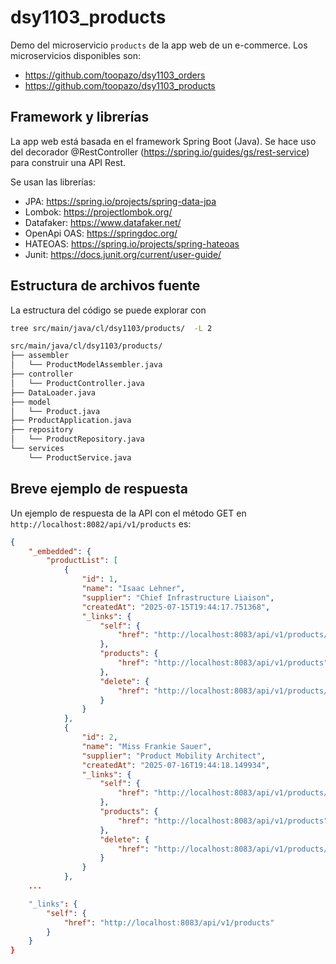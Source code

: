 # dsy1103_products
Demo del microservicio ```products``` de la app web de un e-commerce. Los microservicios disponibles son:
- https://github.com/toopazo/dsy1103_orders
- https://github.com/toopazo/dsy1103_products

## Framework y librerías
La app web está basada en el framework Spring Boot (Java). Se hace uso del decorador @RestController (https://spring.io/guides/gs/rest-service) para construir una API Rest.

Se usan las librerías:
- JPA: https://spring.io/projects/spring-data-jpa
- Lombok: https://projectlombok.org/
- Datafaker: https://www.datafaker.net/
- OpenApi OAS: https://springdoc.org/
- HATEOAS: https://spring.io/projects/spring-hateoas
- Junit: https://docs.junit.org/current/user-guide/

## Estructura de archivos fuente

La estructura del código se puede explorar con
```bash
tree src/main/java/cl/dsy1103/products/  -L 2
```
```bash
src/main/java/cl/dsy1103/products/
├── assembler
│   └── ProductModelAssembler.java
├── controller
│   └── ProductController.java
├── DataLoader.java
├── model
│   └── Product.java
├── ProductApplication.java
├── repository
│   └── ProductRepository.java
└── services
    └── ProductService.java
```

## Breve ejemplo de respuesta

Un ejemplo de respuesta de la API con el método GET en ```http://localhost:8082/api/v1/products``` es:
```json
{
    "_embedded": {
        "productList": [
            {
                "id": 1,
                "name": "Isaac Lehner",
                "supplier": "Chief Infrastructure Liaison",
                "createdAt": "2025-07-15T19:44:17.751368",
                "_links": {
                    "self": {
                        "href": "http://localhost:8083/api/v1/products/1"
                    },
                    "products": {
                        "href": "http://localhost:8083/api/v1/products"
                    },
                    "delete": {
                        "href": "http://localhost:8083/api/v1/products/1"
                    }
                }
            },
            {
                "id": 2,
                "name": "Miss Frankie Sauer",
                "supplier": "Product Mobility Architect",
                "createdAt": "2025-07-16T19:44:18.149934",
                "_links": {
                    "self": {
                        "href": "http://localhost:8083/api/v1/products/2"
                    },
                    "products": {
                        "href": "http://localhost:8083/api/v1/products"
                    },
                    "delete": {
                        "href": "http://localhost:8083/api/v1/products/2"
                    }
                }
            },
    ...

    "_links": {
        "self": {
            "href": "http://localhost:8083/api/v1/products"
        }
    }
}  
```